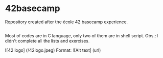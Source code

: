 
# 42basecamp
Repository created after the école 42 basecamp experience.

##

Most of codes are in C language, only two of them are in shell script.
Obs.: I didn't complete all the lists and exercises.

![42 logo] (/42logo.jpeg)
Format: ![Alt text] (url)

